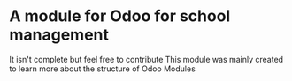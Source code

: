 # A module for Odoo for school management
It isn't complete but feel free to contribute
This module was mainly created to learn more about the structure of Odoo Modules